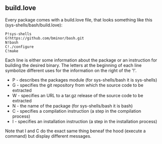 ## build.love

Every package comes with a build.love file, that looks something like this (sys-shells/bash/build.love):
```
P!sys-shells
G!https://github.com/bminor/bash.git
N!bash
C!./configure
C!make
```
Each line is either some information about the package or an instruction for building the desired binary.
The letters at the beginning of each line symbolize different uses for the information on the right of the '!'.
 * P - describes the packages module (for sys-shells/bash it is sys-shells)
 * G - specifies the git repository from which the source code to be extracted
 * W - specifies an URL to a tar.gz release of the source code to be extracted 
 * N - the name of the package (for sys-shells/bash it is bash)
 * C - specifies a compilation instruction (a step in the compilation process)
 * I - specifies an installation instruction (a step in the installation process)

Note that I and C do the exact same thing beneaf the hood (execute a command) but display different messages.

